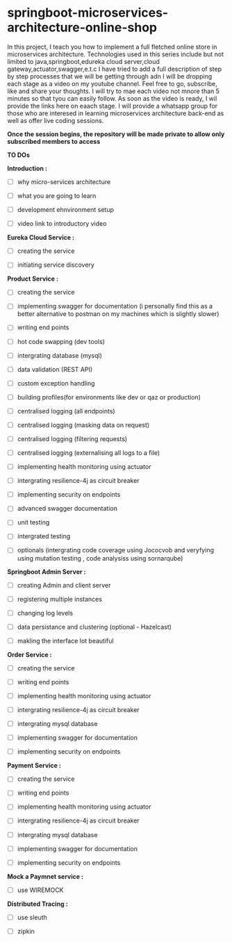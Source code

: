 # springboot-microservices-architecture-online-shop

In this project, I teach you how to implement a full fletched online store in microservices architecture. Technologies used in this series include but not limited to java,springboot,edureka cloud server,cloud gateway,actuator,swagger,e.t.c I have tried to add a full description of step by step processes that we will be getting through adn I will be dropping each stage as a video on my youtube channel. Feel free to go, subscribe, like and share your thoughts. I will try to mae each video not mnore than 5 minutes so that tyou can easily follow. As soon as the video is ready, I wil provide the links here on eaach stage.
I will provide a whatsapp group for those who are interesed in learning microservices architecture back-end as well as offer live coding sessions.

**Once the session begins, the repository will be made private to allow only subscribed members to access**

**TO DOs**


 **Introduction   :**
 - [ ] why micro-services architecture
 - [ ] what you are going to learn
 - [ ] development ehnvironment setup
 - [ ] video link to introductory video


 **Eureka Cloud Service  :**
 - [ ] creating the service
 - [ ] initiating service discovery


 **Product Service  :**
 - [ ] creating the service
 - [ ] implementing swagger for documentation (i personally find this as a better alternative to postman on my machines which is slightly slower)
 - [ ] writing end points
 - [ ] hot code swapping (dev tools)
 - [ ] intergrating database (mysql)
 - [ ] data validation (REST API)
 - [ ] custom exception handling
 - [ ] building profiles(for environments like dev or qaz or production)
 - [ ] centralised logging (all endpoints)
 - [ ] centralised logging (masking data on request)
 - [ ] centralised logging (filtering requests)
 - [ ] centralised logging (externalising all logs to a file)
 - [ ] implementing health monitoring using actuator
 - [ ] intergrating resilience-4j as circuit breaker
 - [ ] implementing security on endpoints
 - [ ] advanced swagger documentation
 - [ ] unit testing
 - [ ] intergrated testing
 - [ ] optionals (intergrating code coverage using Jococvob and veryfying using mutation testing , code analysiss using sornarqube)


**Springboot Admin Server  :**
 - [ ] creating Admin and client server
 - [ ] registering multiple instances
 - [ ] changing log levels
 - [ ] data persistance and clustering (optional - Hazelcast)
 - [ ] makling the interface lot beautiful



**Order Service  :**
 - [ ] creating the service
 - [ ] writing end points
 - [ ] implementing health monitoring using actuator
 - [ ] intergrating resilience-4j as circuit breaker
 - [ ] intergrating mysql database
 - [ ] implementing swagger for documentation
 - [ ] implementing security on endpoints


 **Payment Service  :**
 - [ ] creating the service
 - [ ] writing end points
 - [ ] implementing health monitoring using actuator
 - [ ] intergrating resilience-4j as circuit breaker
 - [ ] intergrating mysql database
 - [ ] implementing swagger for documentation
 - [ ] implementing security on endpoints


**Mock a Paymnet service  :**
 - [ ] use WIREMOCK
 
 
**Distributed Tracing  :**
 - [ ] use sleuth
 - [ ] zipkin
 
